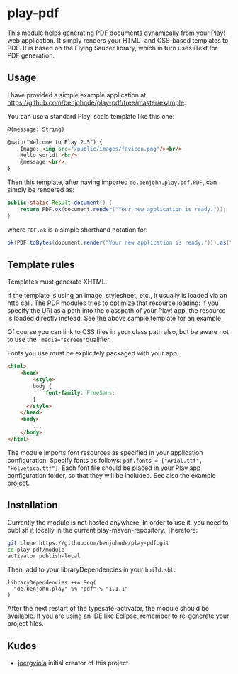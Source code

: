 # play-pdf

This module helps generating PDF documents dynamically from your Play! web application.
It simply renders your HTML- and CSS-based templates to PDF.
It is based on the Flying Saucer library, which in turn uses iText for PDF generation.

## Usage

I have provided a simple example application at
https://github.com/benjohnde/play-pdf/tree/master/example.

You can use a standard Play! scala template like this one:
```html
@(message: String)

@main("Welcome to Play 2.5") {
    Image: <img src="/public/images/favicon.png"/><br/>
    Hello world! <br/>
    @message <br/>
}
```

Then this template, after having imported ```de.benjohn.play.pdf.PDF```, can simply be rendered as:

```java
public static Result document() {
	return PDF.ok(document.render("Your new application is ready."));
}
```  
where ```PDF.ok``` is a simple shorthand notation for:
```java
ok(PDF.toBytes(document.render("Your new application is ready."))).as("application/pdf")
```

## Template rules

Templates must generate XHTML.

If the template is using an image, stylesheet, etc., it usually is loaded via an http call.
The PDF modules tries to optimize that resource loading:
If you specify the URI as a path into the classpath of your Play! app, the resource is loaded directly instead.
See the above sample template for an example.

Of course you can link to CSS files in your class path also, but be aware not to
use the ``` media="screen"```qualifier.

Fonts you use must be explicitely packaged with your app.
```html
<html>
	<head>
		<style>
  		body {
  			font-family: FreeSans;
  		}
	  </style>
	</head>
	<body>
		...
	</body>
</html>
```
The module imports font resources as specified in your application configuration.
Specify fonts as follows: ```pdf.fonts = ["Arial.ttf", "Helvetica.ttf"]```.
Each font file should be placed in your Play app configuration folder, so that they will be included.
See also the example project.

## Installation

Currently the module is not hosted anywhere. In order to use it, you need to publish it locally in the current play-maven-repository. Therefore:

```bash
git clone https://github.com/benjohnde/play-pdf.git
cd play-pdf/module
activator publish-local
```

Then, add to your libraryDependencies in your ```build.sbt```:

```
libraryDependencies ++= Seq(
  "de.benjohn.play" %% "pdf" % "1.1.1"
)
```

After the next restart of the typesafe-activator, the module should be available.
If you are using an IDE like Eclipse, remember to re-generate your project files.

## Kudos

- [joergviola](https://github.com/joergviola) initial creator of this project
